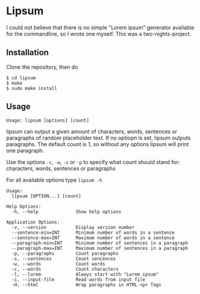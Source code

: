 # Lipsum

I could not believe that there is no simple "Lorem ipsum" generator available for the commandline, so I wrote one myself. This was a two-nights-project.

## Installation

Clone the repository, then do

~~~
$ cd lipsum
$ make
$ sudo make install
~~~

## Usage

~~~
Usage: lipsum [options] [count]
~~~

lipsum can output a given amount of characters, words, sentences or paragraphs of random placeholder text. If no optiopn is set, lipsum outputs paragraphs.
The default count is 1, so without any options lipsum will print one paragraph.

Use the options `-c`, `-w`, `-s` or `-p` to specify what count should stand for: characters, words, sentences or paragraphs

For all available options type `lipsum -h`

~~~
Usage:
  lipsum [OPTION...] [count]

Help Options:
  -h, --help              Show help options

Application Options:
  -v, --version           Display version number
  --sentence-min=INT      Minimum number of words in a sentence
  --sentence-max=INT      Maximum number of words in a sentence
  --paragraph-min=INT     Minimum number of sentences in a paragraph
  --paragraph-max=INT     Maximum number of sentences in a paragraph
  -p, --paragraphs        Count paragraphs
  -s, --sentences         Count sencences
  -w, --words             Count words
  -c, --words             Count characters
  -l, --lorem             Always start with "Lorem ipsum"
  -i, --input-file        Read words from input file
  -H, --html              Wrap paragraphs in HTML <p> Tags
~~~

